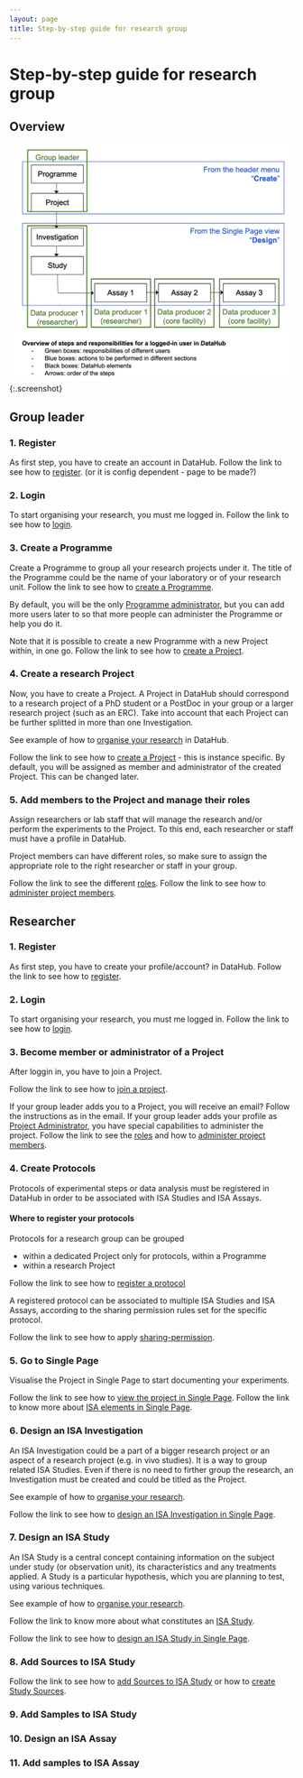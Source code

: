 ```yaml
---
layout: page
title: Step-by-step guide for research group
---
```


# Step-by-step guide for research group

## Overview

![overview](/images/usecases-dh/overview.png){:.screenshot}

## Group leader

### 1. Register
As first step, you have to create an account in DataHub. Follow the link to see how to [register](help/user-guide/registering.html). (or it is config dependent - page to be made?) 

### 2. Login
To start organising your research, you must me logged in. Follow the link to see how to [login](help/user-guide/login.html).

### 3. Create a Programme
Create a Programme to group all your research projects under it. The title of the Programme could be the name of your laboratory or of your research unit. Follow the link to see how to [create a Programme](help/user-guide/programme-creation-and-management.html#creating-a-programme).

By default, you will be the only [Programme administrator](help/user-guide/roles.html#programme-administrator), but you can add more users later to so that more people can administer the Programme or help you do it.

Note that it is possible to create a new Programme with a new Project within, in one go. Follow the link to see how to [create a Project](help/user-guide/create-a-project.html#creating-a-project).

### 4. Create a research Project
Now, you have to create a Project. A Project in DataHub should correspond to a research project of a PhD student or a PostDoc in your group or a larger research project (such as an ERC). Take into account that each Project can be further splitted in more than one Investigation.

See example of how to [organise your research](dh-organise.html) in DataHub.

Follow the link to see how to [create a Project](help/user-guide/create-a-project.html#creating-a-project) - this is instance specific.
By default, you will be assigned as member and administrator of the created Project. This can be changed later.

### 5. Add members to the Project and manage their roles
Assign researchers or lab staff that will manage the research and/or perform the experiments to the Project. To this end, each researcher or staff must have a profile in DataHub. 

Project members can have different roles, so make sure to assign the appropriate role to the right researcher or staff in your group.

<!--See example of how to rganise roles? needed?-->

Follow the link to see the different [roles](help/user-guide/roles.html).
Follow the link to see how to [administer project members](help/user-guide/administer-project-members.html).

## Researcher

### 1. Register
As first step, you have to create your profile/account? in DataHub. Follow the link to see how to [register](help/user-guide/registering.html).

### 2. Login
To start organising your research, you must me logged in. Follow the link to see how to [login](help/user-guide/login.html).

### 3. Become member or administrator of a Project
After loggin in, you have to join a Project.

Follow the link to see how to [join a project](help/user-guide/join-a-project.html).

If your group leader adds you to a Project, you will receive an email? Follow the instructions as in the email. If your group leader adds your profile as [Project Administrator](help/user-guide/roles.html#programme-administrator), you have special capabilities to administer the project.
Follow the link to see the [roles](help/user-guide/roles.html) and how to [administer project members](help/user-guide/administer-project-members.html).

### 4. Create Protocols
Protocols of experimental steps or data analysis must be registered in DataHub in order to be associated with ISA Studies and ISA Assays.

#### Where to register your protocols
Protocols for a research group can be grouped 
* within a dedicated Project only for protocols, within a Programme
* within a research Project

Follow the link to see how to [register a protocol](help/user-guide/adding-assets.html)

A registered protocol can be associated to multiple ISA Studies and ISA Assays, according to the sharing permission rules set for the specific protocol.

Follow the link to see how to apply [sharing-permission](help/user-guide/general-attributes.html#sharing).

### 5. Go to Single Page
Visualise the Project in Single Page to start documenting your experiments.

Follow the link to see how to [view the project in Single Page](help/user-guide/viewing-project-in-single-page.html).
Follow the link to know more about [ISA elements in Single Page](help/user-guide/isa-single-page-advanced.html).

### 6. Design an ISA Investigation
An ISA Investigation could be a part of a bigger research project or an aspect of a research project (e.g. in vivo studies). It is a way to group related ISA Studies. Even if there is no need to firther group the research, an Investigation must be created and could be titled as the Project.

See example of how to [organise your research](dh-organise.html).

Follow the link to see how to [design an ISA Investigation in Single Page](help/user-guide/designing-experiments-in-single-page.html#1-creating-an-isa-investigation-in-single-page).

### 7. Design an ISA Study
An ISA Study is a central concept containing information on the subject under study (or observation unit), its characteristics and any treatments applied. A Study is a particular hypothesis, which you are planning to test, using various techniques.

See example of how to [organise your research](dh-organise.html).

Follow the link to know more about what constitutes an [ISA Study](help/user-guide/isa-single-page-advanced.html#isa-study).

Follow the link to see how to [design an ISA Study in Single Page](help/user-guide/designing-experiments-in-single-page.html#2-creating-an-isa-study-in-single-page).

### 8. Add Sources to ISA Study

Follow the link to see how to [add Sources to ISA Study](help/user-guide/designing-experiments-in-single-page.html#3-adding-sources-to-isa-study) or how to [create Study Sources](help/user-guide/create-sample-single-page-advanced.html#create-study-sources).

### 9. Add Samples to ISA Study

### 10. Design an ISA Assay

### 11. Add samples to ISA Assay